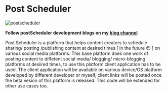 # Post Scheduler

![postscheduler](.thunderShare/assets/images/postScheduler.png)

**Follow postScheduler development blogs on my [blog channel](https://sreenathpgs.wordpress.com/tag/postscheduler/)**

Post Scheduler is a platform that helps content creators to schedule sharing/ posting /publishing content at desired times [ in the future 😉 ] on various social media platforms. This base platform does one work of posting content to diffetent social media/ blogging/ micro-blogging platforms at desiired times, to use this platform client application has to be used. The client application will be available on various device/OS platform developed by different developer or myself, client links will be posted once the beta vesion of this platform is released. This code will be extended for other use cases too.
